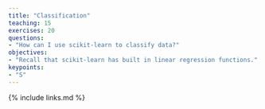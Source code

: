 ```yaml
---
title: "Classification"
teaching: 15
exercises: 20
questions:
- "How can I use scikit-learn to classify data?"
objectives:
- "Recall that scikit-learn has built in linear regression functions."
keypoints:
- "S"
---
```



{% include links.md %}
